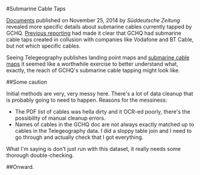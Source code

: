 #Submarine Cable Taps

[Documents](http://international.sueddeutsche.de/post/103543418200/snowden-leaks-how-vodafone-subsidiary-cable) published on November 25, 2014 by *Süddeutsche Zeitung* revealed more specific details about submarine cables currently tapped by GCHQ. [Previous reporting](http://www.theregister.co.uk/2014/11/26/snowden_doc_leak_lists_all_the_compromised_cables/) had made it clear that GCHQ had submarine cable taps created in collusion with companies like Vodafone and BT Cable, but not which specific cables. 

Seeing Telegeography publishes landing point maps and [submarine cable maps](http://submarinecablemap.com) it seemed like a worthwhile exercise to better understand what, exactly, the reach of GCHQ's submarine cable tapping might look like. 

##Some caution

Initial methods are very, very messy here. There's a lot of data cleanup that is probably going to need to happen. Reasons for the messiness:

- The PDF list of cables was hella dirty and it OCR-ed poorly, there's the possibility of manual cleanup errors.
- Names of cables in the GCHQ doc are not always exactly matched up to cables in the Telegeography data. I did a sloppy table join and I need to go through and actually check that I got everything. 

What I'm saying is don't just run with this dataset, it really needs some thorough double-checking. 

##Onward.